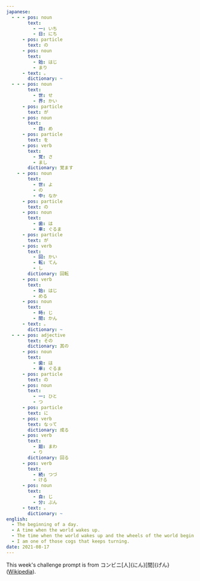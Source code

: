 ```yaml
---
japanese:
  - - - pos: noun
        text:
          - 一: いち
          - 日: にち
      - pos: particle
        text: の
      - pos: noun
        text:
          - 始: はじ
          - まり
      - text: 。
        dictionary: ~
  - - - pos: noun
        text:
          - 世: せ
          - 界: かい
      - pos: particle
        text: が
      - pos: noun
        text:
          - 目: め
      - pos: particle
        text: を
      - pos: verb
        text:
          - 覚: さ
          - まし
        dictionary: 覚ます
    - - pos: noun
        text:
          - 世: よ
          - の
          - 中: なか
      - pos: particle
        text: の
      - pos: noun
        text:
          - 歯: は
          - 車: ぐるま
      - pos: particle
        text: が
      - pos: verb
        text:
          - 回: かい
          - 転: てん
          - し
        dictionary: 回転
      - pos: verb
        text:
          - 始: はじ
          - める
      - pos: noun
        text:
          - 時: じ
          - 間: かん
      - text: 。
        dictionary: ~
  - - - pos: adjective
        text: その
        dictionary: 其の
      - pos: noun
        text:
          - 歯: は
          - 車: ぐるま
      - pos: particle
        text: の
      - pos: noun
        text:
          - 一: ひと
          - つ
      - pos: particle
        text: に
      - pos: verb
        text: なって
        dictionary: 成る
      - pos: verb
        text:
          - 廻: まわ
          - り
        dictionary: 回る
      - pos: verb
        text:
          - 続: つづ
          - ける
      - pos: noun
        text:
          - 自: じ
          - 分: ぶん
      - text: 。
        dictionary: ~
english:
  - The beginning of a day.
  - A time when the world wakes up.
  - The time when the world wakes up and the wheels of the world begin to turn.
  - I am one of those cogs that keeps turning.
date: 2021-08-17
---
```


This week's challenge prompt is from コンビニ[人]{にん}[間]{げん} ([Wikipedia](https://ja.wikipedia.org/wiki/コンビニ人間)).
